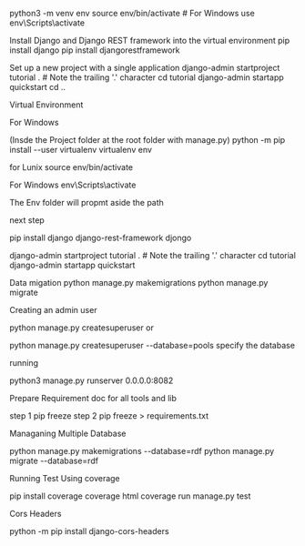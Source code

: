 python3 -m venv env source env/bin/activate # For Windows use env\Scripts\activate

Install Django and Django REST framework into the virtual environment
pip install django pip install djangorestframework

Set up a new project with a single application
django-admin startproject tutorial . # Note the trailing '.' character cd tutorial django-admin startapp quickstart cd ..

Virtual Environment

For Windows

(Insde the Project folder at the root folder with manage.py) python -m pip install --user virtualenv virtualenv env

for Lunix source env/bin/activate

For Windows env\Scripts\activate

The Env folder will propmt aside the path

next step

pip install django django-rest-framework djongo

django-admin startproject tutorial . # Note the trailing '.' character cd tutorial django-admin startapp quickstart

Data migation
python manage.py makemigrations python manage.py migrate

Creating an admin user

python manage.py createsuperuser or

python manage.py createsuperuser --database=pools specify the database

running

python3 manage.py runserver 0.0.0.0:8082

Prepare Requirement doc for all tools and lib

step 1 pip freeze step 2 pip freeze > requirements.txt

Managaning Multiple Database

python manage.py makemigrations --database=rdf
python manage.py migrate --database=rdf

Running Test Using coverage

pip install coverage
coverage html
coverage run manage.py test

Cors Headers

python -m pip install django-cors-headers